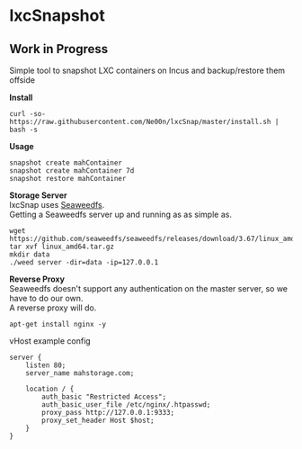 # lxcSnapshot
## Work in Progress
Simple tool to snapshot LXC containers on Incus and backup/restore them offside

**Install**<br>
```
curl -so- https://raw.githubusercontent.com/Ne00n/lxcSnap/master/install.sh | bash -s
```

**Usage**<br>
```
snapshot create mahContainer
snapshot create mahContainer 7d
snapshot restore mahContainer
```

**Storage Server**<br>
lxcSnap uses [Seaweedfs](https://github.com/seaweedfs/seaweedfs).<br>
Getting a Seaweedfs server up and running as as simple as.<br>
```
wget https://github.com/seaweedfs/seaweedfs/releases/download/3.67/linux_amd64.tar.gz
tar xvf linux_amd64.tar.gz
mkdir data
./weed server -dir=data -ip=127.0.0.1
```

**Reverse Proxy**<br>
Seaweedfs doesn't support any authentication on the master server, so we have to do our own.<br>
A reverse proxy will do.<br>
```
apt-get install nginx -y
```
vHost example config
```
server {
    listen 80;
    server_name mahstorage.com;

    location / {
        auth_basic "Restricted Access";
        auth_basic_user_file /etc/nginx/.htpasswd;
        proxy_pass http://127.0.0.1:9333;
        proxy_set_header Host $host;
    }
}
```